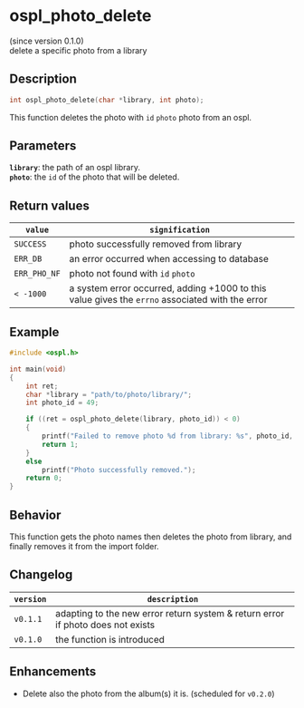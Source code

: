 # ospl_photo_delete
(since version 0.1.0)  
delete a specific photo from a library



## Description

```c
int ospl_photo_delete(char *library, int photo);
```
This function deletes the photo with `id` `photo` photo from an ospl.


## Parameters

**`library`**: the path of an ospl library.  
**`photo`**: the `id` of the photo that will be deleted.  


## Return values

| `value`      | `signification`                                                                                 |
| ------------ | ----------------------------------------------------------------------------------------------- |
| `SUCCESS`    | photo successfully removed from library                                                         |
| `ERR_DB`     | an error occurred when accessing to database                                                    |
| `ERR_PHO_NF` | photo not found with `id` `photo`                                                               |
| `< -1000`    | a system error occurred, adding +1000 to this value gives the `errno` associated with the error |


## Example

```c
#include <ospl.h>

int main(void)
{
	int ret;
	char *library = "path/to/photo/library/";
	int photo_id = 49;

	if ((ret = ospl_photo_delete(library, photo_id)) < 0)
	{
		printf("Failed to remove photo %d from library: %s", photo_id,  ospl_enum_error(ret));
		return 1;
	}
	else
		printf("Photo successfully removed.");
	return 0;
}
```


## Behavior

This function gets the photo names then deletes the photo from library, and finally removes it from the import folder. 


## Changelog

| `version` | `description`                                                                   |
| --------- | ------------------------------------------------------------------------------- |
| `v0.1.1`  | adapting to the new error return system & return error if photo does not exists |
| `v0.1.0`  | the function is introduced                                                      |


## Enhancements

- Delete also the photo from the album(s) it is. (scheduled for `v0.2.0`)
